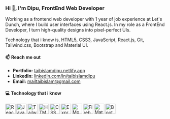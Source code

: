 ### Hi 👋, I'm Dipu, FrontEnd Web Developer

Working as a frontend web developer with 1 year of job experience at Let's Dunch, where I build user interfaces using React.js. In my role as a FrontEnd Developer, I turn high-quality designs into pixel-perfect UIs.

Technology that i know is, HTML5, CSS3, JavaScript, React.js, Git, Tailwind.css, Bootstrap and Material UI.

#### 📫 Reach me out
- **Portfolio:** <a href="https://taibislamdipu.netlify.app/" target="_blank" title="Portfolio">taibislamdipu.netlify.app</a>
- **LinkedIn:** <a href="https://www.linkedin.com/in/taibislamdipu/" target="_blank" title="LinkedIn">linkedin.com/in/taibislamdipu</a>
- **Email:** mailtaibislam@gmail.com


<!-- icons collected from icons8.com -->
#### 💻 Technology that i know

<img align="left" alt="ReactJs" title="ReactJS (I'm a JavaScript library)" height="32" width="32" src="https://img.icons8.com/color/48/000000/react-native.png"/>
<img align="left" alt="JavaScript" title="JavaScript" height="32" width="32" src="https://img.icons8.com/color/48/000000/javascript--v1.png" />
<img align="left" alt="Tailwind" title="Tailwind" height="32" width="32" src="https://i.imgur.com/Ds5CeCg.png" />
<img align="left" alt="HTML" title="HTML" height="32" width="32" src="https://img.icons8.com/color/50/000000/html-5.png" />
<img align="left" alt="CSS" title="CSS" height="32" width="32" src="https://img.icons8.com/color/48/000000/css3.png" />
<!-- <img align="left" alt="Next.js" title="Next.js" height="32" width="32" src="https://i.ibb.co/4tkD414/nextjs.png"/> -->
<img align="left" alt="ExpressJS" title="ExpressJS" height="32" width="32" src="https://i.imgur.com/HIF5Fwy.jpg"/>
<!-- <img align="left" alt="TypeScript" title="TypeScript" height="32" width="32" src="https://img.icons8.com/color/48/000000/typescript.png" /> -->
<!-- <img align="left" alt="NodeJS" title="NodeJS" height="32" width="32" src="https://img.icons8.com/color/48/000000/nodejs.png" />  -->
<img align="left" alt="MongoDB" title="MongoDB" height="32" width="32" src="https://img.icons8.com/color/48/000000/mongodb.png" />
<img align="left" alt="Firebase" title="Firebase" height="32" width="32" src="https://img.icons8.com/color/48/000000/firebase.png" />

<!-- <img align="left" alt="React-Bootstrap" title="React-Bootstrap" height="32" width="32" src="https://i.imgur.com/Rc554XX.png" /> -->
<!-- <img align="left" alt="Ant Design" title="Ant Design" height="32" width="32" src="https://i.imgur.com/y42qtQb.png" />   -->
<img align="left" alt="Material-UI" title="Material-UI" height="32" width="32" src="https://img.icons8.com/color/48/000000/material-ui.png" />
<img align="left" alt="Bootstrap" title="Bootstrap" height="32" width="32" src="https://img.icons8.com/color/48/000000/bootstrap.png" />

